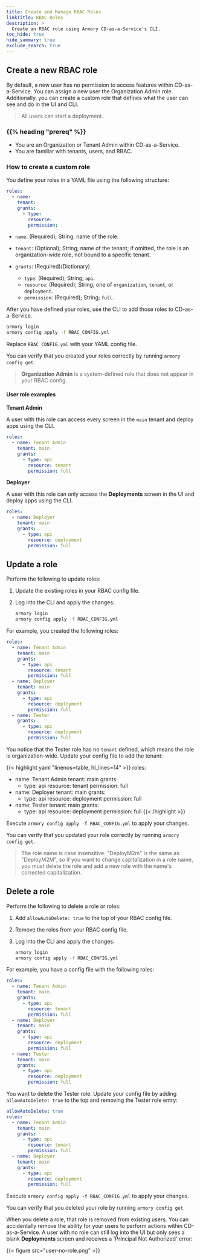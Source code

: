 ```yaml
---
title: Create and Manage RBAC Roles
linkTitle: RBAC Roles
description: >
  Create an RBAC role using Armory CD-as-a-Service's CLI.
toc_hide: true
hide_summary: true
exclude_search: true
---
```


## Create a new RBAC role

By default, a new user has no permission to access features within CD-as-a-Service. You can assign a new user the Organization Admin role. Additionally, you can create a custom role that defines what the user can see and do in the UI and CLI.

>All users can start a deployment.

### {{% heading "prereq" %}}

* You are an Organization or Tenant Admin within CD-as-a-Service.
* You are familiar with tenants, users, and RBAC.

### How to create a custom role

You define your roles in a YAML file using the following structure:

```yaml
roles:
  - name:
    tenant:
    grants:
      - type:
        resource:
        permission:
```

* `name`: (Required); String; name of the role.
* `tenant`: (Optional); String; name of the tenant; if omitted, the role is an organization-wide role, not bound to a specific tenant.
* `grants`: (Required)(Dictionary)

  * `type`: (Required); String; `api`.
  * `resource`: (Required); String; one of `organization`, `tenant`, or `deployment`.
  * `permission`: (Required); String; `full`.

After you have defined your roles, use the CLI to add those roles to CD-as-a-Service.

```bash
armory login
armory config apply -f RBAC_CONFIG.yml
```

Replace `RBAC_CONFIG.yml` with your YAML config file.

You can verify that you created your roles correctly by running `armory config get`.

>**Organization Admin** is a system-defined role that does not appear in your RBAC config.

#### User role examples

**Tenant Admin**

A user with this role can access every screen in the `main` tenant and deploy apps using the CLI.

```yaml
roles:
  - name: Tenant Admin
    tenant: main
    grants:
      - type: api
        resource: tenant
        permission: full
```

**Deployer**

A user with this role can only access the **Deployments** screen in the UI and deploy apps using the CLI.

```yaml
roles:
  - name: Deployer
    tenant: main
    grants:
      - type: api
        resource: deployment
        permission: full
```

## Update a role

Perform the following to update roles:

1. Update the existing roles in your RBAC config file.
1. Log into the CLI and apply the changes:

   ```bash
   armory login
   armory config apply -f RBAC_CONFIG.yml
   ```

For example, you created the following roles:

```yaml
roles:
  - name: Tenant Admin
    tenant: main
    grants:
      - type: api
        resource: tenant
        permission: full
  - name: Deployer
    tenant: main
    grants:
      - type: api
        resource: deployment
        permission: full
  - name: Tester
    grants:
      - type: api
        resource: deployment
        permission: full
```

You notice that the Tester role has no `tenant` defined, which means the role is organization-wide. Update your config file to add the tenant:

{{< highlight yaml "linenos=table, hl_lines=14" >}}
roles:
  - name: Tenant Admin
    tenant: main
    grants:
      - type: api
        resource: tenant
        permission: full
  - name: Deployer
    tenant: main
    grants:
      - type: api
        resource: deployment
        permission: full
  - name: Tester
    tenant: main
    grants:
      - type: api
        resource: deployment
        permission: full
{{< /highlight >}}

Execute `armory config apply -f RBAC_CONFIG.yml` to apply your changes.

You can verify that you updated your role correctly by running `armory config get`.

>The role name is case insensitive. "DeployM2m" is the same as "DeployM2M", so if you want to change capitalization in a role name, you must delete the role and add a new role with the name's corrected capitalization.

## Delete a role

Perform the following to delete a role or roles:

1. Add `allowAutoDelete: true` to the top of your RBAC config file.
1. Remove the roles from your RBAC config file.
1. Log into the CLI and apply the changes:

   ```bash
   armory login
   armory config apply -f RBAC_CONFIG.yml
   ```

For example, you have a config file with the following roles:

```yaml
roles:
  - name: Tenant Admin
    tenant: main
    grants:
      - type: api
        resource: tenant
        permission: full
  - name: Deployer
    tenant: main
    grants:
      - type: api
        resource: deployment
        permission: full
  - name: Tester
    tenant: main
    grants:
      - type: api
        resource: deployment
        permission: full
```

You want to delete the Tester role. Update your config file by adding `allowAutoDelete: true` to the top and removing the Tester role entry:

```yaml
allowAutoDelete: true
roles:
  - name: Tenant Admin
    tenant: main
    grants:
      - type: api
        resource: tenant
        permission: full
  - name: Deployer
    tenant: main
    grants:
      - type: api
        resource: deployment
        permission: full
```

Execute `armory config apply -f RBAC_CONFIG.yml` to apply your changes.

You can verify that you deleted your role by running `armory config get`.

When you delete a role, that role is removed from existing users. You can accidentally remove the ability for your users to perform actions within CD-as-a-Service. A user with no role can still log into the UI but only sees a blank **Deployments** screen and receives a 'Principal Not Authorized' error:

{{< figure src="user-no-role.png" >}}
